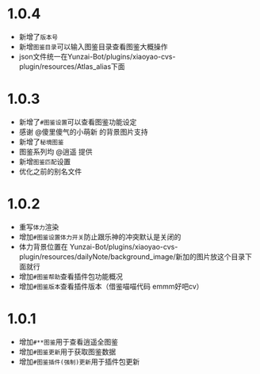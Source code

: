# 1.0.4
* 新增了`版本号`
* 新增`图鉴目录`可以输入图鉴目录查看图鉴大概操作
* json文件统一在Yunzai-Bot/plugins/xiaoyao-cvs-plugin/resources/Atlas_alias下面

# 1.0.3
* 新增了`#图鉴设置`可以查看图鉴功能设定
* 感谢 @傻里傻气的小萌新 的背景图片支持
* 新增了`秘境图鉴` 
* 图鉴系列均 @逍遥 提供
* 新增`图鉴匹配`设置
* 优化之前的别名文件

# 1.0.2
* 重写`体力`渲染
* 增加`#图鉴设置体力开关`防止跟乐神的冲突默认是关闭的
* 体力背景位置在 Yunzai-Bot/plugins/xiaoyao-cvs-plugin/resources/dailyNote/background_image/新加的图片放这个目录下面就行
* 增加`#图鉴帮助`查看插件包功能概况
* 增加`#图鉴版本`查看插件版本（借鉴喵喵代码 emmm好吧cv）

# 1.0.1
* 增加`#**图鉴`用于查看逍遥全图鉴
* 增加`#图鉴更新`用于获取图鉴数据
* 增加`#图鉴插件(强制)更新`用于插件包更新